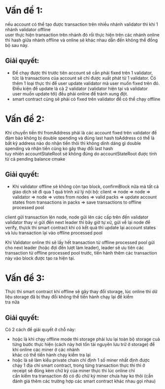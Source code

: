 # Vấn đề 1: 
nếu account có thể tạo được transaction trên nhiều nhánh validator thì khi 1 nhánh validator offline  
user thực hiện transaction trên nhánh đó rồi thực hiện trên các nhánh online thì hash giữa nhánh offline và online sẽ khác nhau
dẫn đến không thể đồng bộ sau này.

## Giải quyết: 
- Để chạy được thì trước tiên account sẽ cần phải fixed trên 1 validator, tức là transactions của account sẽ chỉ được xuất phát từ 1 validator.
Có thêm 1 loại thực thi để user update validator mà user muốn fixed trên đó. Điều kiện để update là cả 2 validator (validator hiện tại và validator  
user muốn update tới) đều phải online để tránh xung đột.
- smart contract cũng sẽ phải có fixed trên validator để có thể chạy offline

# Vấn đề 2: 
Khi chuyển tiền thì fromAddress phải là các account fixed trên validator để đảm bảo không bị double spending và đúng last hash
toAddress có thể là bất kỳ address nào do nhận tiền thôi thì không dính dáng gì double spending và nhận tiền cũng ko gây thay đổi last hash  
tuy nhiên accountStateRoot sẽ không đúng do accountStateRoot được tính từ cả pending balance
cmake
## Giải quyết: 
- Khi validator offline sẽ không còn tạo block, confirmBlock nữa mà tất cả giao dịch sẽ đi qua 1 quá trình xử lý nội bộ:
client => node => node => validator => node => votes from nodes => valid packs => update account states from transactions in packs => save transactions to offline processed pool

client gửi transaction lên node, node gửi lên các cấp trên đến validator
validator thay vì gửi đến next leader thì bây giờ tự xử, gửi về lại node để verify, thựck thi smart contract
khi có kết quả thì update lại account states và lưu transaction lại vào offline processed pool

Khi Validator online thì sẽ lấy hết transaction từ offline processed pool gửi cho next leader (hoặc đợi đến lượt làm leader),
leader sẽ ưu tiên các transaction từ offline processed pool trước, tiến hành thêm các transaction này vào block được tạo ra hiện tại.

# Vấn đề 3:
Thực thi smart contract khi offline sẽ gây thay đổi storage, lúc online thì dữ liệu storage đã bị thay đổi không thể tiến hành chạy lại để kiểm  
tra nữa

## Giải quyết: 
Có 2 cách để giải quyết ở chỗ này:
- hoặc là khi chạy offline mode thì storage phải lưu lại toàn bộ storage cuả từng bước thực hiện (cách này hơi tốn tài nguyên lưu trữ ở storage) để khi online các miner ở các nhánh  
khác có thể tiến hành chạy kiểm tra lại
- hoặc là sẽ làm kiểu private chain chỉ định 1 số miner nhất định được chạy 1 địa chỉ smart contract, trong từng transaction thực thi thì ở receipt sẽ đóng kèm chữ ký của miner thực thi lúc online chỉ  
cần kiểm tra transaction đó có đủ chữ ký miner chưa hay ko thôi (cần đánh giá thêm các trường hợp các smart contract khác nhau gọi nhau)
